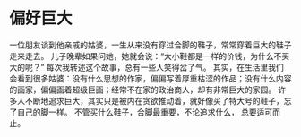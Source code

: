 # 偏好巨大
一位朋友谈到他亲戚的姑婆，一生从来没有穿过合脚的鞋子，常常穿着巨大的鞋子走来走去。 
儿子晚辈如果问她，她就会说：“大小鞋都是一样的价钱，为什么不买大的呢？” 
每次我转述这个故事，总有一些人笑得岔了气。 
其实，在生活里我们会看到很多姑婆：没有什么思想的作家，偏偏写着厚重枯涩的作品；没有什么内容的画家，偏偏画着超级巨画；经常不在家的政治商人，却有非常巨大的家园。 
许多人不断地追求巨大，其实只是被内在贪欲推动着，就好像买了特大号的鞋子，忘了自己的脚一样。 
不管买什么鞋子，合脚最重要，不论追求什么， 总要适可而止。
  